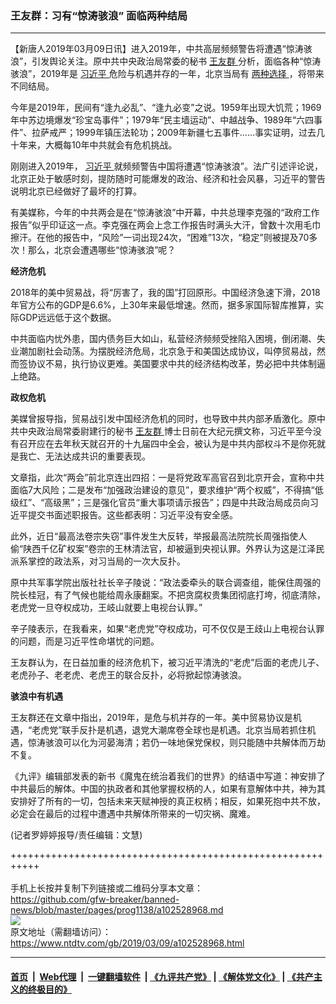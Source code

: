 ### 王友群：习有“惊涛骇浪” 面临两种结局
------------------------

<div class="post_content" itemprop="articleBody">
 <p>
  【新唐人2019年03月09日讯】进入2019年，中共高层频频警告将遭遇“惊涛骇浪”，引发舆论关注。原中共中央政治局常委的秘书
  <a href="https://www.ntdtv.com/gb/王友群.htm">
   王友群
  </a>
  分析，面临各种“惊涛骇浪”，2019年是
  <a href="https://www.ntdtv.com/gb/习近平.htm">
   习近平
  </a>
  危险与机遇并存的一年，北京当局有
  <a href="https://www.ntdtv.com/gb/两种选择.htm">
   两种选择
  </a>
  ，将带来不同结局。
 </p>
 <p>
  今年是2019年，民间有“逢九必乱”、“逢九必变”之说。1959年出现大饥荒；1969年中苏边境爆发“珍宝岛事件”；1979年“民主墙运动”、中越战争、1989年“六四事件”、拉萨戒严；1999年镇压法轮功；2009年新疆七五事件……事实证明，过去几十年来，大概每10年中共就会有危机挑战。
 </p>
 <p>
  刚刚进入2019年，
  <a href="https://www.ntdtv.com/gb/习近平.htm">
   习近平
  </a>
  就频频警告中国将遭遇“惊涛骇浪”。法广引述评论说，北京正处于敏感时刻，提防随时可能爆发的政治、经济和社会风暴，习近平的警告说明北京已经做好了最坏的打算。
 </p>
 <p>
  有美媒称，今年的中共两会是在“惊涛骇浪”中开幕，中共总理李克强的“政府工作报告”似乎印证这一点。李克强在两会上念工作报告时满头大汗，曾数十次用毛巾擦汗。在他的报告中，“风险”一词出现24次，“困难”13次，“稳定”则被提及70多次！那么，北京会遭遇哪些“惊涛骇浪”呢？
 </p>
 <p>
  <strong>
   经济危机
  </strong>
 </p>
 <p>
  2018年的美中贸易战，将“厉害了，我的国”打回原形。中国经济急速下滑，2018年官方公布的GDP是6.6%，上30年来最低增速。然而，据多家国际智库推算，实际GDP远远低于这个数据。
 </p>
 <p>
  中共面临内忧外患，国内债务巨大如山，私营经济频频受挫陷入困境，倒闭潮、失业潮加剧社会动荡。为摆脱经济危局，北京急于和美国达成协议，叫停贸易战，然而签协议不易，执行协议更难。美国要求中共的经济结构改革，势必把中共体制逼上绝路。
 </p>
 <p>
  <strong>
   政权危机
  </strong>
 </p>
 <p>
  美媒曾报导指，贸易战引发中国经济危机的同时，也导致中共内部矛盾激化。原中共中央政治局常委尉建行的秘书
  <a href="https://www.ntdtv.com/gb/王友群.htm">
   王友群
  </a>
  博士日前在大纪元撰文称，习近平至今没有召开应在去年秋天就召开的十九届四中全会，被认为是中共内部权斗不是你死就是我亡、无法达成共识的重要表现。
 </p>
 <p>
  文章指，此次“两会”前北京连出四招：一是将党政军高官召到北京开会，宣称中共面临7大风险；二是发布“加强政治建设的意见”，要求维护“两个权威”，不得搞“低级红”、“高级黑”；三是强化官员“重大事项请示报告”；四是中共政治局成员向习近平提交书面述职报告。这些都表明：习近平没有安全感。
 </p>
 <p>
  此外，近日“最高法卷宗失窃”事件发生大反转，举报最高法院院长周强指使人偷“陕西千亿矿权案”卷宗的王林清法官，却被逼到央视认罪。外界认为这是江泽民派系掌控的政法系，对习当局的一次大反扑。
 </p>
 <p>
  原中共军事学院出版社社长辛子陵说：“政法委牵头的联合调查组，能保住周强的院长桂冠，有了气候也能给周永康翻案。不把贪腐权贵集团彻底打垮，彻底清除，老虎党一旦夺权成功，王岐山就要上电视台认罪。”
 </p>
 <p>
  辛子陵表示，在我看来，如果“老虎党”夺权成功，可不仅仅是王歧山上电视台认罪的问题，而是习近平性命堪忧的问题。
 </p>
 <p>
  王友群认为，在日益加重的经济危机下，被习近平清洗的“老虎”后面的老虎儿子、老虎孙子、老老虎、老虎王的联合反扑，必将掀起惊涛骇浪。
 </p>
 <p>
  <strong>
   骇浪中有机遇
  </strong>
 </p>
 <p>
  王友群还在文章中指出，2019年，是危与机并存的一年。美中贸易协议是机遇，“老虎党”联手反扑是机遇，退党大潮席卷全球也是机遇。北京当局若抓住机遇，惊涛骇浪可以化为河晏海清；若仍一味地保党保权，则只能随中共解体而万劫不复。
 </p>
 <p>
  《九评》编辑部发表的新书《魔鬼在统治着我们的世界》的结语中写道：神安排了中共最后的解体。中国的执政者和其他掌握权柄的人，如果有意解体中共，神为其安排好了所有的一切，包括未来天赋神授的真正权柄；相反，如果死抱中共不放，必定会在最后的过程中遭遇中共解体所带来的一切灾祸、魔难。
 </p>
 <p>
  (记者罗婷婷报导/责任编辑：文慧)
 </p>
 <div class="single_ad">
 </div>
</div>

+++++++++++++++++++++++++++++++++++++++++++++++++++++++++++<br/><br/>
手机上长按并复制下列链接或二维码分享本文章：<br/>
https://github.com/gfw-breaker/banned-news/blob/master/pages/prog1138/a102528968.md <br/>
<a href='https://github.com/gfw-breaker/banned-news/blob/master/pages/prog1138/a102528968.md'><img src='https://github.com/gfw-breaker/banned-news/blob/master/pages/prog1138/a102528968.md.png'/></a> <br/>
原文地址（需翻墙访问）：https://www.ntdtv.com/gb/2019/03/09/a102528968.html


------------------------
#### [首页](https://github.com/gfw-breaker/banned-news/blob/master/README.md) &nbsp;|&nbsp; [Web代理](https://github.com/labour-camp/helloworld) &nbsp;|&nbsp; [一键翻墙软件](https://github.com/gfw-breaker/nogfw/blob/master/README.md) &nbsp;| [《九评共产党》](https://github.com/gfw-breaker/9ping.md/blob/master/README.md#九评之一评共产党是什么) | [《解体党文化》](https://github.com/gfw-breaker/jtdwh.md/blob/master/README.md) | [《共产主义的终极目的》](https://github.com/gfw-breaker/gczydzjmd.md/blob/master/README.md)

